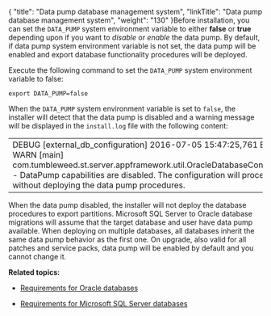 {
    "title": "Data pump database management system",
    "linkTitle": "Data pump database management system",
    "weight": "130"
}Before installation, you can set the `DATA_PUMP` system environment variable to either **false** or **true** depending upon if you want to *disable* or *enable* the data pump. By default, if data pump system environment variable is not set, the data pump will be enabled and export database functionality procedures will be deployed.

Execute the following command to set the `DATA_PUMP` system environment variable to false:

`export DATA_PUMP=false`

When the `DATA_PUMP` system environment variable is set to `false`, the installer will detect that the data pump is disabled and a warning message will be displayed in the `install.log` file with the following content:

<table cellspacing="0">
   <col/>
   <tbody>
      <tr>
         <td>DEBUG [external_db_configuration] 2016-07-05 15:47:25,761 EEST WARN [main] com.tumbleweed.st.server.appframework.util.OracleDatabaseConfigurator - DataPump capabilities are disabled. The configuration will proceed without deploying the data pump procedures.         </td>
      </tr>
   </tbody>
</table>

When the data pump disabled, the installer will not deploy the database procedures to export partitions. Microsoft SQL Server to Oracle database migrations will assume that the target database and user have data pump available. When deploying on multiple databases, all databases inherit the same data pump behavior as the first one. On upgrade, also valid for all patches and service packs, data pump will be enabled by default and you cannot change it.

**Related topics:**

-   [Requirements for Oracle databases](..//securetransport/installation_guide/prereqs_overview/database_installation_prerequisites/requirements_for_oracle_databases)
-   [Requirements for Microsoft SQL Server databases](../../requirements_for_sql_databases)
